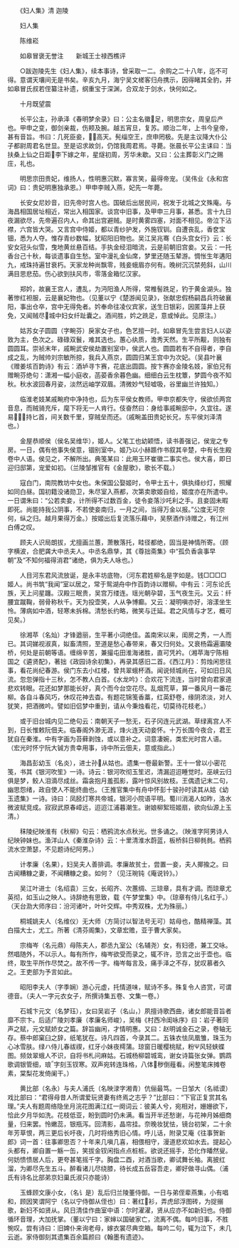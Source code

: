 <!-- { "loadSidebar": true } -->
　　《妇人集》清 迦陵

　　妇人集

　　陈维崧

　　如皋冒褒无誉注　　新城王士禄西樵评

　　○跋迦陵先生《妇人集》，续本事诗，曾采取一二。余购之二十八年，迄不可得。意谓天壤间无是书矣。辛亥九月，海宁吴文槎客归舟携示，因得睹其全豹，并如皋冒氏叔若侄纂注补遗，纲重宝于深渊，合双龙于剑水，快何如之。

　　十月既望震

　　长平公主，孙承泽《春明梦余录》曰：公主名徽足，明思宗女，周皇后产也。甲申之变，御剑亲裁，伤颊及腕。越五宵旦，复苏。顺治二年，上书今皇帝，甚有音旨。书曰：几死臣妾，高天。髡缁空王，庶申罔极。先是主议降大仆公子都尉周君名世显。至是诏求故剑，仍馆我周君焉。寻薨。张晨长平公主诔曰：当扶桑上仙之日距李下嫁之年，星燧初周，芳华未歇。又曰：公主葬彰义门之赐庄，礼也。

　　明思宗田贵妃，维扬人，性明惠沉默，寡言笑，最得帝宠。（吴伟业《永和宫词》曰：贵妃明惠独承恩。）甲申李贼入燕，妃先一年薨。

　　长安女尼妙音，旧先帝时宫人也。国破后出居民间，祝发于北城之文殊庵。与海昌相国居址相近，常出入相国家。谈宫中旧事，及甲申三月事，甚悉。言十九日夜漏欲尽，先帝遍召内人，命其出宫避贼。是时黄雾四塞，对面不相见。帝泣下沾襟，六宫皆大哭。又言宫中侍姬，都以青纱护发，外施钗钏。自遭丧乱，香奁宝钿，悉为人夺。惟存青纱数幅，犹昭阳旧物也。吴江吴兆骞《白头宫女行》云：长安女冠头似雪，曳地黄丝悬百结。手执金经泪暗流，云是前朝旧宫妾。又云：一托香台己十秋，每谈遗事自生愁。室中漫礼金仙席，梦里还随玉辇游。惆怅生年遘阳九，戒珠持遍甘衰朽。天家龙种尚飘零，贱妾蛾眉亦何有。晚树沉沉禁苑斜，山川满目思悲茄。伤心欲到扶风市，零落金箱忆汉家。

　　郑妗，故襄王宫人，遭乱，为沔阳渔人所得，常椎髻跣足，钓于黄金湖头。独著惨红袒服，云是襄妃物也。（见董以宁《楚游闻见录》，张献忠假杨嗣昌兵符破襄阳，事出仓卒，宫中无得免者。妗奉命往凌仪宾家，送生日银彩，因匿藻井上获免，又闻贼尽城中妇女纤趾囊之。酒间胜，妗之跣足，意或悼此。见原注。）

　　姑苏女子圆圆（字畹芬）戾家女子也，色艺擅一时。如皋冒先生尝言妇人以姿致为主，色次之。碌碌双鬟，难其选也。蕙心纨质，澹秀天然。生平所觏，则独有圆圆耳。崇祯末年，戚畹武安侯劫置别室中，侯武人也。圆圆若有不自得者，李自成之乱，为贼帅刘宗敏所掠，我兵入燕京，圆圆归某王宫中为次妃。（吴县叶襄《赠姜垓百韵诗》有云：酒垆寻卞赛，花底出圆圆。按卞赛亦金陵名妓，家伯兄有赠畹芬绝句：潇湘一幅小庭收，菡荽香余暮色幽。细细白云生枕簟，梦圆今夜不知秋。秋水波回春月姿，淡然远岫学双眉。清微妙气轻嘘吸，谷里幽兰许独知。）

　　临淮老妓某戚畹府中净持也，后为东平侯女教师。甲申京都失守，侯欲侦两宫音息，而贼骑充斥，麾下将无一人肯行。伎奋然曰：身给事戚畹邸中，久宜往。遂易持匕首，间关数千里，穿贼垒而还。（戚畹盖田贵妃长兄，东平侯刘泽清也。）

　　金屋恭顺侯（侯名吴维华），姬人。父笔工也幼颖悟，读书善强记，侯宠之专房。一日，偶有他事失侯意，锢别室中。姬乃以小赫踬作书叙其辛楚，中有长生殿卷中人语。侯见之，不解所出。典笺某曰：此用玉环崔徽二事实也。侯大喜，即日迎归邸第，宠爱如初。（兰陵邹推官有《金屋歌》，歌长不载。）

　　寇白门，南院教坊中女也。朱保国公娶姬时，令甲士五十，俱执绛纱灯，照耀如同白昼。国初籍没诸勋卫，朱尽室入燕都，次第卖歌姬自给，姬度亦在所遣中。一日谓朱曰：“公若卖妾，计所得不过数百金，徒令妾落沙吒利之手。且妾固未暇即死。尚能持我公阴事，不若使妾南归，一月之间，当得万金以报。”公度无可奈何，纵之归。越月果得万金。）按姬出后复流落乐藉中，吴祭酒作诗赠之，有江州白傅之叹。

　　顾夫人识局朗拔，尤擅画兰蕙，萧散落托，畦径都绝，固当是神情所寄。（顾字横波，合肥龚大中丞夫人。中丞名鼎孳，其《尊拙斋集》中“孤负香衾事早朝”及“不知何福得消君”诸绝，俱为夫人咏也。）

　　人目河东君风流放诞，是永丰坊底物，（河东君姓柳名是字如是。钱□□□□姬人。尚书筑“我闻”室以居之，常于鸳湖舟中作百韵诗以赠柳。中有云：河东论氏族，天上问星躔。汉殿三眠贵，吴宫万缕连。瑶光朝孕碧，玉气夜生元。又云：纤腰宜蹴鞠，弱骨称秋千。天为投壶笑，人从争博癫。又云：凝明嗔亦好，溶漾坐生怜。薄病如中酒，轻寒未拆棉。清愁长约略，微笑与迁延。君之风情与才艺，概可见矣。）

　　徐湘苹（名灿）才锋遒丽，生平著小词绝佳。盖南宋以来，闺房之秀，一人而已。其词娣视淑真，姒畜清照，至道是愁心春带来，春又归何处。又衰杨霜遍灞陵桥，何处是前朝等语。缠绵辛苦，兼撮屯田淮海诸胜，直可凭衿。（湘苹海宁陈相国之《遴贤配》，著拙《政园诗余初集》，再录其感旧二首。《西江月》：剪烛闲思往事，看花尚纪春游。侯门东去小红楼，曾共翠蛾杯酒。闻说倾城尚在，可如旧日风流。忽忽弹指十三秋，怎不教人白首。《水龙吟》：合欢花下流连，当时曾向君家道悲欢转眼。花还如梦那能长好，真个而今台空花尽。乱烟荒草，算一番风月一番花柳。各自斗春风巧，休叹花神去杳。有题花锦笺香藁，红英舒卷，缘阴浓淡，对人犹笑，把酒微吟。譬如旧侣梦中重到，请从今秉烛看花，切莫待花枝老。）

　　或于旧台城内见二绝句云：南朝天子一愁无，石子冈连元武湖。草绿离宫人不到，日长惟敕阮佃夫。临春阁外渺无涯，烽火连天动妾怀。十万长围今夜合，君王犹自在秦淮。中有字画为苔藓剥蚀，或以意补之。词意凄婉，类宏光时宫人语。（宏光时怀宁阮大铖方贵幸用事，诗中所云佃夫，意或指此。）

　　海昌彭幼玉（名炎），进士孙从姑也。遗集一卷最新警。王十一曾以小密花笺，书其《银河吹笙》一诗。诗云：银河吹彻玉笙迟，清漏迢迢睡觉时。巫峡云归俱是梦，鲛人泪滴尽成丝。霜衾抱月羞孤影，露叶惊风别故枝。王偶遗记末二句，幽思怨绪，政自使人不能终曲也。（王推官集中有舟中怀彭十骏孙时读其从姑《幼玉遗集》一诗。诗曰：凤胫灯寒共帝城，银河小院语平明。蜀川消渴人如昨，洛水微波赋竞成。寂寂武原春嶂远，迢迢江浦暮潮生。谢娘柳絮班姬扇，欲向仙源上玉清。）

　　秣陵纪映淮有《秋柳》句云：栖鸦流水点秋光。世多诵之。（映淮字阿男诗人纪映钟妹也。渔洋山人《秦淮杂诗》云：十里清淮水蔚蓝，板桥斜日柳毵毵。栖鸦流水空萧瑟，不见题诗纪阿男。）

　　计孝廉（名果），妇吴夫人善排调。孝廉故贫士，尝置一妾，夫人揶揄之。曰古闻糟糠之妻，不闻糟糠之妾。如何？（见汪琬钝《庵说铃》。）

　　吴江叶进士（名绍袁）三女，长昭齐、次蕙绸、三琼章，具有才调。而琼章尤英彻，如玉山之映人。诗辞绝有思致，载《午梦堂集》中。（琼章有侍儿名红于。）（天台泐大师序曰：汾河诸叶，叶叶交辉。中秀双株，尤为殊丽。）

　　桐城姚夫人（名维仪）无大师（方简讨以智法号无可）姑母也，酷精禅藻。其白描大士，尤工。所著《清芬阁集》，文章宏赡，亚于曹大家矣。

　　宗梅岑（名元鼎）母陈夫人，郡丞九室公（名辅尧）女，有妇德，兼工交咏。然唱随外，不以示人。每有所作，梅岑欲受而录之，辄不许，恐言之出于壶也。临终，取生平所作尽焚之。故不传一字。梅岑每言及，痛手泽之不存，犹叹慕者久之。王吏部为予言如此。

　　昭阳李夫人（字季娴）游心元虚，托情道味，赋诗不多。殊复令人咨赏，可谓德音。（夫人一字元衣女子，所撰诗集五卷、文集一卷。）

　　石城卞元文（名梦珏），女曰吴岩子（名山，）夙擅诗歌西曲，诸女郎能音旨者靡不宗卞。后适广陵刘孝廉（孝廉名师峻），吴梅《村西冷闺咏序》曰：岩子著同声之赋，元文赋娇女之篇。辞旨幽闲，才情明惠。又曰：赵明诚金石之录，卷轴无存。蔡中郎窠臼之辞，纸笔犹在。诗凡四首，今录其二。五铢衣怯凤凰雏，珠玉为心冰雪肤。绿ハ侍儿春祓禊，红牙小妹夜樗蒲。琼窗日暖樱桃赋，粉Ψ风轻蛱蝶图。频敛翠蛾人不识，自将书札问麻姑。石城杨柳碧城鸾，谢女诗篇张女弹。鹦鹉歌调银管细，琅字刻玉钗寒。双声宛转连珠格，八体秽倒薤看。闲整笔床摊卷素，棠梨花发倚阑干。）

　　黄比部（名永）与夫人浦氏（名映渌字湘青）伉俪最笃。一日邹大（名祗谟）戏比部曰：“君得母昔人所谓爱玩贤妻有终焉之志乎？”比部曰：“下官正复赏其名理。”夫人有题周络隐坐月浣花图满江红一阕词云：彼美人兮，宛相对，姗姗欲下，恰此夕月华如洗。花枝低亚，盼到圆时仍未满。看当开半还愁谢，与花神月姊细商量，归来罢。怜嫩蕊，银瓶泻。回清影，晶帘挂。奈晚妆犹怯，镜台初架，二十余年芳草恨，两三更后长吁夜，几时将络秀旧心情。呼儿话，附录艾庵《往事贺新郎》词一首：往事卿思否？十年来几嗔几喜，相偎相守，漫道悲欢如水去。提起心头都有，卿自置一觞一缶，笑拔金钗闲指点点桩桩。欲说还摇手，恐化作皤然叟。何妨愦愦居人后，更夸甚笔摇千字。胸盘二酉，对酒当歌，卿试舞长袖。离披红溜，为卿尽先生五斗。醉看诸儿尽绕膝，待长成五岳容吾走，卿好做寻山偶。（浦氏有诗名比部弟京妇巢氏淑只亦能诗）

　　玉蜂顾文康小女，（名讠是）乱后归兰陵董侍御。一日与弟侄辈燕集，小有唱和，顾因笑谓阿宁（名以宁侍御从侄也）曰：著红衫，弄虎邱浮图砖，为捉搦歌，新妇不如贤从。风日清佳作曲室中语：尔时濯濯，贤从应亦不如新妇也。侍御循环音理，大加抚掌。（董以宁曰：家婶以国破家亡，流离不偶。每吟旧事，不胜惋叹。尝有诗曰：旧婢仆来询老母，嫁衣裳尽典空箱。每吟二句，辄为泣下，未几云逝。家侍御刻其遗集百余篇颜曰《翰墨有遗迹》。

